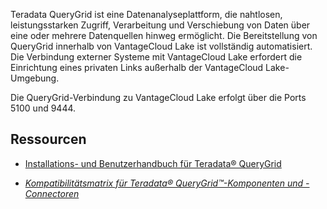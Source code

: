Teradata QueryGrid ist eine Datenanalyseplattform, die nahtlosen, leistungsstarken Zugriff, Verarbeitung und Verschiebung von Daten über eine oder mehrere Datenquellen hinweg ermöglicht. Die Bereitstellung von QueryGrid innerhalb von VantageCloud Lake ist vollständig automatisiert. Die Verbindung externer Systeme mit VantageCloud Lake erfordert die Einrichtung eines privaten Links außerhalb der VantageCloud Lake-Umgebung.

Die QueryGrid-Verbindung zu VantageCloud Lake erfolgt über die Ports 5100 und 9444.

Ressourcen
----------

-   [Installations- und Benutzerhandbuch für Teradata® QueryGrid](https://docs.teradata.com/search/documents?query=Teradata+QueryGrid+Installation+and+User+Guide&sort=last_update&virtual-field=title_only&content-lang=)

-   [*Kompatibilitätsmatrix für Teradata® QueryGrid™-Komponenten und -Connectoren*](https://docs.teradata.com/access/sources/dita/map?dita:mapPath=wue1554808920847.ditamap)
